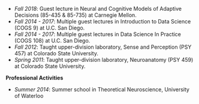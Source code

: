 - _Fall 2018_: Guest lecture in Neural and Cognitive Models of Adaptive Decisions (85-435 & 85-735) at Carnegie Mellon.
- _Fall 2014 - 2017_: Multiple guest lectures in Introduction to Data Science (COGS 9) at U.C. San Diego.
- _Fall 2014 - 2017_: Multiple guest lectures in Data Science In Practice (COGS 108) at U.C. San Diego.
- _Fall 2012_: Taught upper-division laboratory, Sense and Perception (PSY 457) at Colorado State University.
- _Spring 2011_: Taught upper-division laboratory, Neuroanatomy (PSY 459) at Colorado State University.


**Professional Activities**

- _Summer 2014_: Summer school in Theoretical Neuroscience, University of Waterloo
